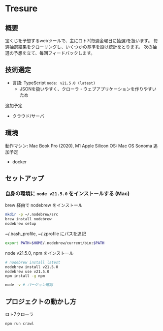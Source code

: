 # Tresure

## 概要
宝くじを予想するwebツールで、主にロト7(毎週金曜日に抽選)を扱います。
毎週抽選結果をクローリングし、いくつかの基準を設け統計をとります。
次の抽選の予想を立て、毎回フィードバックします。

## 技術選定

+ 言語: TypeScript `node: v21.5.0 (latest)`
  + JSONを扱いやすく、クローラ・ウェブアプリケーションを作りやすいため

追加予定
+ クラウド/サーバ

## 環境

動作マシン: Mac Book Pro (2020), M1 Apple Silicon
OS: Mac OS Sonoma
追加予定
+ docker

## セットアップ

### 自身の環境に `node v21.5.0` をインストールする (Mac)

brew 経由で nodebrew をインストール
```sh
mkdir -p ~/.nodebrew/src
brew install nodebrew
nodebrew setup
```

~/.bash_profile, ~/.zprofile にパスを追記
```sh
export PATH=$HOME/.nodebrew/current/bin:$PATH
```

node v21.5.0, npm をインストール
```sh
# nodebrew install latest
nodebrew install v21.5.0
nodebrew use v21.5.0
npm install -g npm

node -v # バージョン確認
```

## プロジェクトの動かし方

ロト7クローラ
```sh
npm run crawl
```
